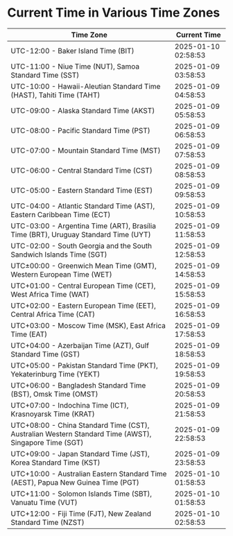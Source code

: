 # Current Time in Various Time Zones

| Time Zone | Current Time |
|-----------|--------------|
| UTC-12:00 - Baker Island Time (BIT) | 2025-01-10 02:58:53 |
| UTC-11:00 - Niue Time (NUT), Samoa Standard Time (SST) | 2025-01-09 03:58:53 |
| UTC-10:00 - Hawaii-Aleutian Standard Time (HAST), Tahiti Time (TAHT) | 2025-01-09 04:58:53 |
| UTC-09:00 - Alaska Standard Time (AKST) | 2025-01-09 05:58:53 |
| UTC-08:00 - Pacific Standard Time (PST) | 2025-01-09 06:58:53 |
| UTC-07:00 - Mountain Standard Time (MST) | 2025-01-09 07:58:53 |
| UTC-06:00 - Central Standard Time (CST) | 2025-01-09 08:58:53 |
| UTC-05:00 - Eastern Standard Time (EST) | 2025-01-09 09:58:53 |
| UTC-04:00 - Atlantic Standard Time (AST), Eastern Caribbean Time (ECT) | 2025-01-09 10:58:53 |
| UTC-03:00 - Argentina Time (ART), Brasília Time (BRT), Uruguay Standard Time (UYT) | 2025-01-09 11:58:53 |
| UTC-02:00 - South Georgia and the South Sandwich Islands Time (SGT) | 2025-01-09 12:58:53 |
| UTC±00:00 - Greenwich Mean Time (GMT), Western European Time (WET) | 2025-01-09 14:58:53 |
| UTC+01:00 - Central European Time (CET), West Africa Time (WAT) | 2025-01-09 15:58:53 |
| UTC+02:00 - Eastern European Time (EET), Central Africa Time (CAT) | 2025-01-09 16:58:53 |
| UTC+03:00 - Moscow Time (MSK), East Africa Time (EAT) | 2025-01-09 17:58:53 |
| UTC+04:00 - Azerbaijan Time (AZT), Gulf Standard Time (GST) | 2025-01-09 18:58:53 |
| UTC+05:00 - Pakistan Standard Time (PKT), Yekaterinburg Time (YEKT) | 2025-01-09 19:58:53 |
| UTC+06:00 - Bangladesh Standard Time (BST), Omsk Time (OMST) | 2025-01-09 20:58:53 |
| UTC+07:00 - Indochina Time (ICT), Krasnoyarsk Time (KRAT) | 2025-01-09 21:58:53 |
| UTC+08:00 - China Standard Time (CST), Australian Western Standard Time (AWST), Singapore Time (SGT) | 2025-01-09 22:58:53 |
| UTC+09:00 - Japan Standard Time (JST), Korea Standard Time (KST) | 2025-01-09 23:58:53 |
| UTC+10:00 - Australian Eastern Standard Time (AEST), Papua New Guinea Time (PGT) | 2025-01-10 01:58:53 |
| UTC+11:00 - Solomon Islands Time (SBT), Vanuatu Time (VUT) | 2025-01-10 01:58:53 |
| UTC+12:00 - Fiji Time (FJT), New Zealand Standard Time (NZST) | 2025-01-10 02:58:53 |
